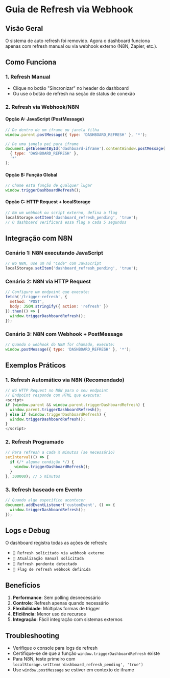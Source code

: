 
# Guia de Refresh via Webhook

## Visão Geral
O sistema de auto refresh foi removido. Agora o dashboard funciona apenas com refresh manual ou via webhook externo (N8N, Zapier, etc.).

## Como Funciona

### 1. Refresh Manual
- Clique no botão "Sincronizar" no header do dashboard
- Ou use o botão de refresh na seção de status de conexão

### 2. Refresh via Webhook/N8N

#### Opção A: JavaScript (PostMessage)
```javascript
// De dentro de um iframe ou janela filha
window.parent.postMessage({ type: 'DASHBOARD_REFRESH' }, '*');

// De uma janela pai para iframe
document.getElementById('dashboard-iframe').contentWindow.postMessage(
  { type: 'DASHBOARD_REFRESH' }, 
  '*'
);
```

#### Opção B: Função Global
```javascript
// Chame esta função de qualquer lugar
window.triggerDashboardRefresh();
```

#### Opção C: HTTP Request + localStorage
```javascript
// Em um webhook ou script externo, defina a flag
localStorage.setItem('dashboard_refresh_pending', 'true');
// O dashboard verificará essa flag a cada 5 segundos
```

## Integração com N8N

### Cenário 1: N8N executando JavaScript
```javascript
// No N8N, use um nó "Code" com JavaScript
localStorage.setItem('dashboard_refresh_pending', 'true');
```

### Cenário 2: N8N via HTTP Request
```javascript
// Configure um endpoint que execute:
fetch('/trigger-refresh', {
  method: 'POST',
  body: JSON.stringify({ action: 'refresh' })
}).then(() => {
  window.triggerDashboardRefresh();
});
```

### Cenário 3: N8N com Webhook + PostMessage
```javascript
// Quando o webhook do N8N for chamado, execute:
window.postMessage({ type: 'DASHBOARD_REFRESH' }, '*');
```

## Exemplos Práticos

### 1. Refresh Automático via N8N (Recomendado)
```javascript
// Nó HTTP Request no N8N para o seu endpoint
// Endpoint responde com HTML que executa:
<script>
if (window.parent && window.parent.triggerDashboardRefresh) {
  window.parent.triggerDashboardRefresh();
} else if (window.triggerDashboardRefresh) {
  window.triggerDashboardRefresh();
}
</script>
```

### 2. Refresh Programado
```javascript
// Para refresh a cada X minutos (se necessário)
setInterval(() => {
  if (/* alguma condição */) {
    window.triggerDashboardRefresh();
  }
}, 300000); // 5 minutos
```

### 3. Refresh baseado em Evento
```javascript
// Quando algo específico acontecer
document.addEventListener('customEvent', () => {
  window.triggerDashboardRefresh();
});
```

## Logs e Debug

O dashboard registra todas as ações de refresh:
- `🔄 Refresh solicitado via webhook externo`
- `🔄 Atualização manual solicitada`
- `🔄 Refresh pendente detectado`
- `🔄 Flag de refresh webhook definida`

## Benefícios

1. **Performance**: Sem polling desnecessário
2. **Controle**: Refresh apenas quando necessário
3. **Flexibilidade**: Múltiplas formas de trigger
4. **Eficiência**: Menor uso de recursos
5. **Integração**: Fácil integração com sistemas externos

## Troubleshooting

- Verifique o console para logs de refresh
- Certifique-se de que a função `window.triggerDashboardRefresh` existe
- Para N8N, teste primeiro com `localStorage.setItem('dashboard_refresh_pending', 'true')`
- Use `window.postMessage` se estiver em contexto de iframe
